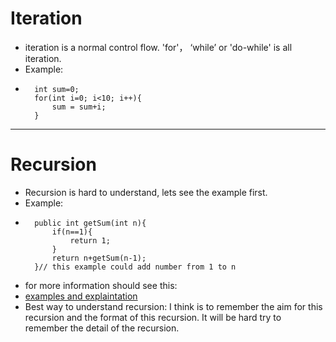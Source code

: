 # Iteration
- iteration is a normal control flow. 'for'， ‘while’ or 'do-while' is all iteration.
- Example:
- 
        int sum=0;
        for(int i=0; i<10; i++){
            sum = sum+i;
        }
-----------
# Recursion
- Recursion is hard to understand, lets see the example first.
- Example:
- 
        public int getSum(int n){
            if(n==1){
                return 1;
            }
            return n+getSum(n-1);
        }// this example could add number from 1 to n
- for more information should see this:
- [examples and explaintation](http://www.toves.org/books/java/ch17-recur/index.html)
- Best way to understand recursion: I think is to remember the aim for this recursion and the format of this recursion. It will be hard try to remember the detail of the recursion.